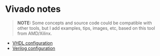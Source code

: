 # Vivado notes

> **NOTE:**
> Some concepts and source code could be compatible with other tools, but I add examples,
> tips, images, etc, based on this tool from AMD/Xilinx.

* [VHDL configuration](vhdl_conf)
* [Verilog configuration](vlog_conf)